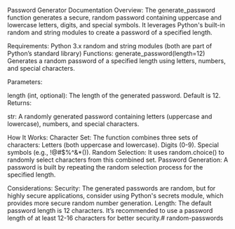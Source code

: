 Password Generator Documentation
Overview:
The generate_password function generates a secure, random password containing uppercase and lowercase letters, digits, and special symbols. It leverages Python's built-in random and string modules to create a password of a specified length.

Requirements:
Python 3.x
random and string modules (both are part of Python’s standard library)
Functions:
generate_password(length=12)
Generates a random password of a specified length using letters, numbers, and special characters.

Parameters:

length (int, optional): The length of the generated password. Default is 12.
Returns:

str: A randomly generated password containing letters (uppercase and lowercase), numbers, and special characters.

How It Works:
Character Set: The function combines three sets of characters:
Letters (both uppercase and lowercase).
Digits (0-9).
Special symbols (e.g., !@#$%^&*()).
Random Selection: It uses random.choice() to randomly select characters from this combined set.
Password Generation: A password is built by repeating the random selection process for the specified length.

Considerations:
Security: The generated passwords are random, but for highly secure applications, consider using Python's secrets module, which provides more secure random number generation.
Length: The default password length is 12 characters. It’s recommended to use a password length of at least 12-16 characters for better security.# random-passwords
